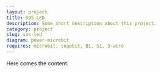 ```yaml
---
layout: project
title: SOS LED
description: Some short description about this project.
category: project
slug: sos-led
diagram: power-microbit
requires: microbit, snapbit, B1, S1, 3-wire
---
```


Here comes the content.
